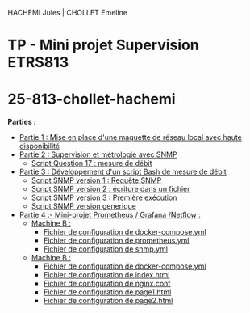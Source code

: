 HACHEMI Jules | CHOLLET Emeline 

# **TP - Mini projet Supervision ETRS813**

# 25-813-chollet-hachemi

**Parties :** 
- <a href="https://github.com/cyrillignac/25-813-chollet-hachemi/blob/main/Partie%20I%20:%20Mise%20en%20place%20d'une%20maquette%20de%20réseau%20local%20avec%20haute%20disponibilité.md"> Partie 1 : Mise en place d'une maquette de réseau local avec haute disponibilité </a>
- <a href="https://github.com/cyrillignac/25-813-chollet-hachemi/blob/main/Partie%20II%20%3A%20Supervision%20et%20m%C3%A9trologie%20avec%20SNMP.md"> Partie 2 : Supervision et métrologie avec SNMP
    - <a href="https://github.com/cyrillignac/25-813-chollet-hachemi/blob/main/script_q17_debit_sortant.sh" > Script Question 17 : mesure de débit 
- <a href="https://github.com/cyrillignac/25-813-chollet-hachemi/blob/main/Partie%20III%20%3A%20Script%20bash%20de%20mesure%20de%20d%C3%A9bit%20en%20SNMP.md"> Partie 3 : Développement d'un script Bash de mesure de débit
   - <a href="https://github.com/cyrillignac/25-813-chollet-hachemi/blob/main/snmp-1.sh"> Script SNMP version 1 : Requête SNMP 
   - <a href="https://github.com/cyrillignac/25-813-chollet-hachemi/blob/main/snmp-2.sh"> Script SNMP version 2 : écriture dans un fichier
   - <a href="https://github.com/cyrillignac/25-813-chollet-hachemi/blob/main/snmp-3.sh"> Script SNMP version 3 : Première exécution 
   - <a href="https://github.com/cyrillignac/25-813-chollet-hachemi/blob/main/ "> Script SNMP version generique 
- <a href="https://github.com/cyrillignac/25-813-chollet-hachemi/blob/main/Partie%20IV_Projet_Prometheus_Grafana_Netflow_Log.md"> Partie 4 :- Mini-projet Prometheus / Grafana /Netflow :
   - Machine B :
       - <a href="https://github.com/cyrillignac/25-813-chollet-hachemi/blob/main/docker-compose_MachineB.yml"> Fichier de configuration de docker-compose.yml
       - <a href="https://github.com/cyrillignac/25-813-chollet-hachemi/blob/main/prometheus.yml"> Fichier de configuration de prometheus.yml
       - <a href="https://github.com/cyrillignac/25-813-chollet-hachemi/blob/main/snmp.yml"> Fichier de configuration de snmp.yml
   - Machine B :
       - <a href="https://github.com/cyrillignac/25-813-chollet-hachemi/blob/main/docker-compose_MachineA.yml"> Fichier de configuration de docker-compose.yml
       - <a href="https://github.com/cyrillignac/25-813-chollet-hachemi/blob/main/index_web.html"> Fichier de configuration de index.html
       - <a href="https://github.com/cyrillignac/25-813-chollet-hachemi/blob/main/nginx.conf"> Fichier de configuration de nginx.conf
       - <a href="https://github.com/cyrillignac/25-813-chollet-hachemi/blob/main/page1.html"> Fichier de configuration de page1.html
       - <a href="https://github.com/cyrillignac/25-813-chollet-hachemi/blob/main/page2.html"> Fichier de configuration de page2.html
